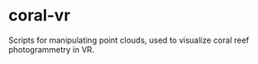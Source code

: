 # coral-vr
Scripts for manipulating point clouds, used to visualize coral reef photogrammetry in VR. 
